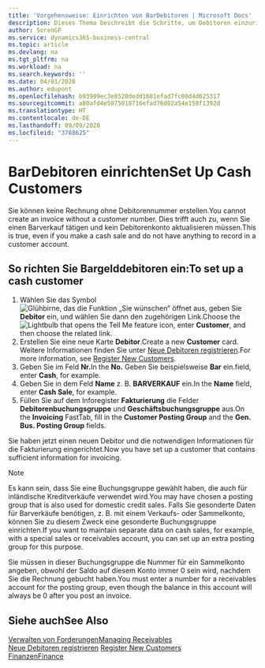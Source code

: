 ```yaml
---
title: 'Vorgehensweise: Einrichten von BarDebitoren | Microsoft Docs'
description: Dieses Thema beschreibt die Schritte, um Debitoren einzurichten, der in bar bezahlt.
author: SorenGP
ms.service: dynamics365-business-central
ms.topic: article
ms.devlang: na
ms.tgt_pltfrm: na
ms.workload: na
ms.search.keywords: ''
ms.date: 04/01/2020
ms.author: edupont
ms.openlocfilehash: b93999ec3e8520dedd1601efad7fc00d4d625317
ms.sourcegitcommit: a80afd4e5075018716efad76d82a54e158f1392d
ms.translationtype: HT
ms.contentlocale: de-DE
ms.lasthandoff: 09/09/2020
ms.locfileid: "3788625"
---
```

# <a name="set-up-cash-customers"></a><span data-ttu-id="6e5b5-103">BarDebitoren einrichten</span><span class="sxs-lookup"><span data-stu-id="6e5b5-103">Set Up Cash Customers</span></span>
<span data-ttu-id="6e5b5-104">Sie können keine Rechnung ohne Debitorennummer erstellen.</span><span class="sxs-lookup"><span data-stu-id="6e5b5-104">You cannot create an invoice without a customer number.</span></span> <span data-ttu-id="6e5b5-105">Dies trifft auch zu, wenn Sie einen Barverkauf tätigen und kein Debitorenkonto aktualisieren müssen.</span><span class="sxs-lookup"><span data-stu-id="6e5b5-105">This is true, even if you make a cash sale and do not have anything to record in a customer account.</span></span>  

## <a name="to-set-up-a-cash-customer"></a><span data-ttu-id="6e5b5-106">So richten Sie Bargelddebitoren ein:</span><span class="sxs-lookup"><span data-stu-id="6e5b5-106">To set up a cash customer</span></span>  
1.  <span data-ttu-id="6e5b5-107">Wählen Sie das Symbol ![Glühbirne, das die Funktion „Sie wünschen“ öffnet](media/ui-search/search_small.png "Was möchten Sie tun?") aus, geben Sie **Debitor** ein, und wählen Sie dann den zugehörigen Link.</span><span class="sxs-lookup"><span data-stu-id="6e5b5-107">Choose the ![Lightbulb that opens the Tell Me feature](media/ui-search/search_small.png "Tell me what you want to do") icon, enter **Customer**, and then choose the related link.</span></span>  
2.  <span data-ttu-id="6e5b5-108">Erstellen Sie eine neue Karte **Debitor**.</span><span class="sxs-lookup"><span data-stu-id="6e5b5-108">Create a new **Customer** card.</span></span> <span data-ttu-id="6e5b5-109">Weitere Informationen finden Sie unter [Neue Debitoren registrieren](sales-how-register-new-customers.md).</span><span class="sxs-lookup"><span data-stu-id="6e5b5-109">For more information, see [Register New Customers](sales-how-register-new-customers.md).</span></span>
3.  <span data-ttu-id="6e5b5-110">Geben Sie im Feld **Nr.**</span><span class="sxs-lookup"><span data-stu-id="6e5b5-110">In the **No.**</span></span> <span data-ttu-id="6e5b5-111">Geben Sie beispielsweise **Bar** ein.</span><span class="sxs-lookup"><span data-stu-id="6e5b5-111">field, enter **Cash**, for example.</span></span>  
4.  <span data-ttu-id="6e5b5-112">Geben Sie in dem Feld **Name** z. B. **BARVERKAUF** ein.</span><span class="sxs-lookup"><span data-stu-id="6e5b5-112">In the **Name** field, enter **Cash Sale**, for example.</span></span>  
5.  <span data-ttu-id="6e5b5-113">Füllen Sie auf dem Inforegister **Fakturierung** die Felder **Debitorenbuchungsgruppe** und **Geschäftsbuchungsgruppe** aus.</span><span class="sxs-lookup"><span data-stu-id="6e5b5-113">On the **Invoicing** FastTab, fill in the **Customer Posting Group** and the **Gen. Bus. Posting Group** fields.</span></span>  

 <span data-ttu-id="6e5b5-114">Sie haben jetzt einen neuen Debitor und die notwendigen Informationen für die Fakturierung eingerichtet.</span><span class="sxs-lookup"><span data-stu-id="6e5b5-114">Now you have set up a customer that contains sufficient information for invoicing.</span></span>  

> [!NOTE]  
>  <span data-ttu-id="6e5b5-115">Es kann sein, dass Sie eine Buchungsgruppe gewählt haben, die auch für inländische Kreditverkäufe verwendet wird.</span><span class="sxs-lookup"><span data-stu-id="6e5b5-115">You may have chosen a posting group that is also used for domestic credit sales.</span></span> <span data-ttu-id="6e5b5-116">Falls Sie gesonderte Daten für Barverkäufe benötigen, z. B. mit einem Verkaufs- oder Sammelkonto, können Sie zu diesem Zweck eine gesonderte Buchungsgruppe einrichten.</span><span class="sxs-lookup"><span data-stu-id="6e5b5-116">If you want to maintain separate data on cash sales, for example, with a special sales or receivables account, you can set up an extra posting group for this purpose.</span></span>  
>   
>  <span data-ttu-id="6e5b5-117">Sie müssen in dieser Buchungsgruppe die Nummer für ein Sammelkonto angeben, obwohl der Saldo auf diesem Konto immer 0 sein wird, nachdem Sie die Rechnung gebucht haben.</span><span class="sxs-lookup"><span data-stu-id="6e5b5-117">You must enter a number for a receivables account for the posting group, even though the balance in this account will always be 0 after you post an invoice.</span></span>  

## <a name="see-also"></a><span data-ttu-id="6e5b5-118">Siehe auch</span><span class="sxs-lookup"><span data-stu-id="6e5b5-118">See Also</span></span>
[<span data-ttu-id="6e5b5-119">Verwalten von Forderungen</span><span class="sxs-lookup"><span data-stu-id="6e5b5-119">Managing Receivables</span></span>](receivables-manage-receivables.md)  
<span data-ttu-id="6e5b5-120">[Neue Debitoren registrieren](sales-how-register-new-customers.md)  </span><span class="sxs-lookup"><span data-stu-id="6e5b5-120">[Register New Customers](sales-how-register-new-customers.md)  </span></span>  
[<span data-ttu-id="6e5b5-121">Finanzen</span><span class="sxs-lookup"><span data-stu-id="6e5b5-121">Finance</span></span>](finance.md)  

